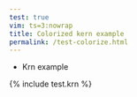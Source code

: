 ```yaml
---
test: true
vim: ts=3:nowrap
title: Colorized kern example
permalink: /test-colorize.html
---
```


<style>
  .ace_gutter {background: #fbf1d3;color: #9191cf}
  .ace_print-margin {width: 1px;background: #e8e8e8}
  .ace_cursor {color: black}
  .ace_marker-layer .ace_selection {background: rgba(7, 54, 67, 0.09)}
  .ace_selection.ace_start {box-shadow: 0 0 3px 0px #FDF6E3;}
  .ace_marker-layer .ace_step {background: rgb(255, 255, 0)}
  .ace_marker-layer .ace_bracket {margin: -1px 0 0 -1px;border: 1px solid rgba(147, 161, 161, 0.50)}
  .ace_marker-layer .ace_active-line {background: #EEf3D5}
  .ace_gutter-active-line {background-color : #EDE5C1}
  .ace_marker-layer .ace_selected-word {border: 1px solid #073642}
  .ace_invisible {color: rgba(147, 161, 161, 0.50)}
  .ace_universal {color: green; background: rgba(255,0,0,0.25)}
  .ace_bibliographic {color: green}
  .ace_filter {color: limegreen}
  .ace_filter.ace_used {color: olive}
  .ace_exinterp {color: red}
  .ace_terminator {color: red}
  .ace_manip {color: magenta}
  .ace_interp {color: darkviolet}
  .ace_label {color: darkviolet; background: rgba(75,0,130,0.3)}
  .ace_comment {color: #2fc584}
  .ace_unknown {color: darkgoldenrod}
  .ace_comment.ace_global {color: blue}
  .ace_comment.ace_layout {color: orange}
  .ace_barline {color: gray; background: rgba(0, 0, 0, 0.06) !important}
  .ace_invalid.ace_space {background-color: blue}
  .ace_kern.ace_note {color: black; font-weight:bold}
  .ace_kern.ace_other {color: brown}
  .ace_kern.ace_duration {color: gray}
  .ace_dot {color: #bbb}
  .ace_fold {background-color: #268BD2;border-color: #586E75}
})

</style>

<style>
.handsontable {
	font-family: Monaco, Menlo, "Ubuntu Mono", Consolas, source-code-pro, monospace !important;
}

.wtHolder thead > tr th {
	text-align: left;
}

.handsontable td {
	border: 0;
}

</style>

<ul>
<li>Krn example</li>
</ul>

<div class="d-none" id="source">
{% include test.krn %}
</div>


<script>

function applyAceClasses() {
	var cells = document.querySelectorAll(".htCore tr td");
	for (var i=0; i<cells.length; i++) {
		applyAceClass(cells[i]);
	}
}

function applyAceClass(element) {
	if (!element) {
		return;
	}
	var text = element.textContent;
	if (text.match(/^\*\*/)) {
		element.classList.add("ace_exinterp");
	} else if (text.match(/^\*/)) {
		element.classList.add("ace_interp");
	} else if (text.match(/^\!\!\![^:]+:/)) {
		element.classList.add("ace_bibliographic");
	} else if (text.match(/^\!\!/)) {
		element.classList.add("ace_global");
	} else if (text.match(/^\!/)) {
		element.classList.add("ace_comment");
	} else if (text.match(/^=/)) {
		element.classList.add("ace_barline");
	} else if (text === ".") {
		element.classList.add("ace_dot");
	}
}


document.addEventListener("DOMContentLoaded", function() {
	observeHotContent();
});


//////////////////////////////
//
// observeHotContent --
//

function observeHotContent() {
	var content = document.querySelector("#example");
	if (!content) {
		return;
	}
	observer = new MutationObserver(applyAceClasses);
	observer.observe(content, { childList: true, subtree: true });
}


</script>

<script>
var myData = document.getElementById("source").innerText.trim()
    .split("\n")
    .map(function(l) { return l.trim(); })
    .filter(function(l) { return l.length > 0; })
    .map(function(l) { return l.split("\t"); }),
   cols = myData.reduce(function(p, row) { return Math.max(row.length, p); }, 0),
   merge = myData.reduce(function(m, row, i) {
     if (row.length > 0 && row[0].substring(0, 2) === "!!") {
       m.push({
         row: i,
         col: 0,
         colspan: cols,
         rowspan: 1
       });
     } else {       
       var p = 0, e;
       while ((e = row.indexOf("", p)) > 0) {
         s = e - 1;
         e++;
         while (e < row.length && row[e] === "") e++;
         m.push({
          row: i,
          col: s,
          colspan: e - s,
          rowspan: 1
         });
         p = e;
       };
     };
     return m;
    }, []);

var container = document.querySelector('#example');

var options = {
	data: myData,
	minCols: cols,
	mergeCells: merge,
	rowHeaders: true,
	colHeaders: ['kern', '', 'kern', '', 'dynam'],
	filters: false,
	dropdownMenu: false,
	licenseKey: 'non-commercial-and-evaluation'
};

var hot = new Handsontable(container, options);
</script>
